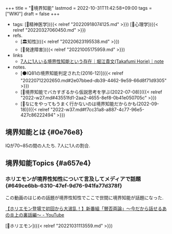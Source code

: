 +++
title = "📝境界知能"
lastmod = 2022-10-31T11:42:58+09:00
tags = ["WIKI"]
draft = false
+++

-   tags: [🔖精神医学]({{< relref "20220918074125.md" >}}) [🔖心理学]({{< relref "20220327060450.md" >}})
-   refs.
    -   [🏛知性]({{< relref "20220623195538.md" >}})
    -   [📝発達障害]({{< relref "20221005175959.md" >}})
-   links
    -   [7人に1人いる境界性知能という存在｜堀江貴文(Takafumi Horie)｜note](https://note.com/takapon/n/n321bd3aac9f0)
-   notes.
    -   [⚫IQ81の境界知能判定された(2016-12)]({{< relref "20220712202650.md#2e07bbed-db39-4462-9e59-66d8f71d9305" >}})
    -   [💭境界知能でバカすぎるから仮説思考を学ぶ(2022-07-08)]({{< relref "2022-w27.md#43551fd1-2aa2-4655-8ef8-0b41e050705c" >}})
    -   [💭なにをやってもうまく行かないのは境界知能だからかも(2022-09-18)]({{< relref "2022-w37.md#f7cc31a8-a887-4c77-96e5-427c86222494" >}})


## 境界知能とは {#0e76e8}

IQが70~85の間の人たち. 7人に1人の割合.


## 境界知能Topics {#a657e4}


### ホリエモンが境界性知性について言及してメディアで話題 {#649ce6bb-6310-47ef-9d76-941fa77d378f}

この動画のはじめの話題が境界性知性でここで世間に境界知能が話題になった.

[【ホリエモン登場で初回から大波乱！】新番組「賛否両論」～今だから話せるあの炎上の裏話編～ - YouTube](https://www.youtube.com/watch?v=t7-njLJFhPs&t=0s)

[👨ホリエモン]({{< relref "20221031113559.md" >}})
